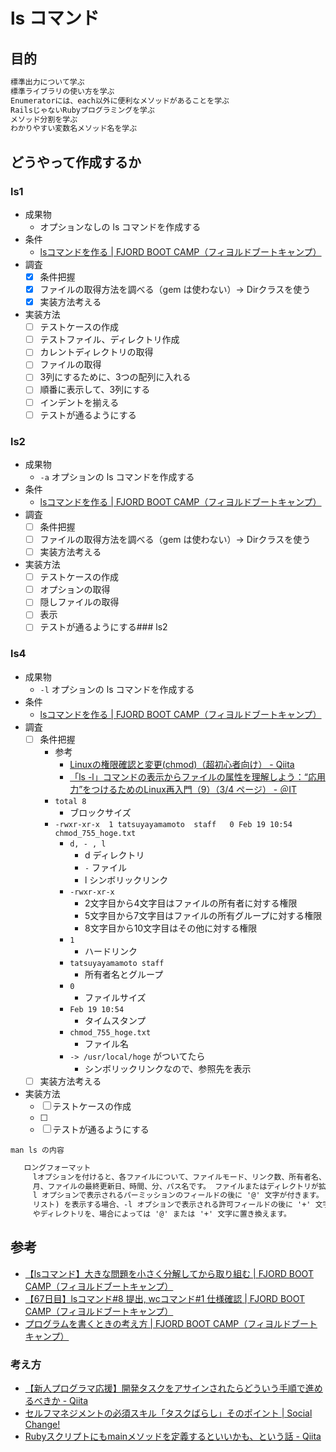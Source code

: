 # ls コマンド

## 目的

```ruby
標準出力について学ぶ
標準ライブラリの使い方を学ぶ
Enumeratorには、each以外に便利なメソッドがあることを学ぶ
RailsじゃないRubyプログラミングを学ぶ
メソッド分割を学ぶ
わかりやすい変数名メソッド名を学ぶ
```

## どうやって作成するか

### ls1

- 成果物
  - オプションなしの ls コマンドを作成する
- 条件
  - [lsコマンドを作る | FJORD BOOT CAMP（フィヨルドブートキャンプ）](https://bootcamp.fjord.jp/pages/ls-command#requirements)
- 調査
  - [x] 条件把握
  - [x] ファイルの取得方法を調べる（gem は使わない）→ Dirクラスを使う
  - [x] 実装方法考える
- 実装方法
  - [ ] テストケースの作成
  - [ ] テストファイル、ディレクトリ作成
  - [ ] カレントディレクトリの取得
  - [ ] ファイルの取得
  - [ ] 3列にするために、3つの配列に入れる
  - [ ] 順番に表示して、3列にする
  - [ ] インデントを揃える
  - [ ] テストが通るようにする

### ls2

- 成果物
  - `-a` オプションの ls コマンドを作成する
- 条件
  - [lsコマンドを作る | FJORD BOOT CAMP（フィヨルドブートキャンプ）](https://bootcamp.fjord.jp/pages/ls-command#requirements)
- 調査
  - [ ] 条件把握
  - [ ] ファイルの取得方法を調べる（gem は使わない）→ Dirクラスを使う
  - [ ] 実装方法考える
- 実装方法
  - [ ] テストケースの作成
  - [ ] オプションの取得
  - [ ] 隠しファイルの取得
  - [ ] 表示
  - [ ] テストが通るようにする### ls2

### ls4

- 成果物
  - `-l` オプションの ls コマンドを作成する
- 条件
  - [lsコマンドを作る | FJORD BOOT CAMP（フィヨルドブートキャンプ）](https://bootcamp.fjord.jp/pages/ls-command#requirements)
- 調査
  - [ ] 条件把握
    - 参考
      - [Linuxの権限確認と変更(chmod)（超初心者向け） - Qiita](https://qiita.com/shisama/items/5f4c4fa768642aad9e06#%E3%83%91%E3%83%BC%E3%83%9F%E3%83%83%E3%82%B7%E3%83%A7%E3%83%B3%E3%81%AE%E8%AA%AD%E3%81%BF%E6%96%B9)
      - [「ls -l」コマンドの表示からファイルの属性を理解しよう：“応用力”をつけるためのLinux再入門（9）（3/4 ページ） - ＠IT](https://atmarkit.itmedia.co.jp/ait/articles/1605/18/news015_3.html)
    - `total 8`
      - ブロックサイズ
    - `-rwxr-xr-x  1 tatsuyayamamoto  staff   0 Feb 19 10:54 chmod_755_hoge.txt`
      - `d, - , l`
        - d ディレクトリ
        - `-` ファイル
        - l シンボリックリンク
      - `-rwxr-xr-x`
        - 2文字目から4文字目はファイルの所有者に対する権限
        - 5文字目から7文字目はファイルの所有グループに対する権限
        - 8文字目から10文字目はその他に対する権限
      - `1`
        - ハードリンク
      - `tatsuyayamamoto staff`
        - 所有者名とグループ
      - `0`
        - ファイルサイズ
      - `Feb 19 10:54`
        - タイムスタンプ
      - `chmod_755_hoge.txt`
        - ファイル名
      - `-> /usr/local/hoge` がついてたら
        - シンボリックリンクなので、参照先を表示
  - [ ] 実装方法考える
- 実装方法
  - [ ] テストケースの作成
  - [ ]
  - [ ] テストが通るようにする

`man ls の内容`

```txt
   ロングフォーマット
     lオプションを付けると、各ファイルについて、ファイルモード、リンク数、所有者名、グループ名、ファイルのバイト数、略号、ファイルサイズ、ファイルサイズ、ファイルサイズを表示します。
     月、ファイルの最終更新日、時間、分、パス名です。 ファイルまたはディレクトリが拡張属性を持っている場合、そのファイルまたはディレクトリの
     l オプションで表示されるパーミッションのフィールドの後に '@' 文字が付きます。 それ以外の場合、ファイルまたはディレクトリが拡張セキュリティ情報（アクセス制御など）を持っている場合、-lオプションで表示されるパーミッション・フィールドの後に'@'文字が表示されます。
     リスト) を表示する場合、-l オプションで表示される許可フィールドの後に '+' 文字が付きます。 % オプションを指定すると、データなしのファイルの許可フィールドの後に '%' 文字が表示されます。
     やディレクトリを、場合によっては '@' または '+' 文字に置き換えます。
```

## 参考

- [【lsコマンド】大きな問題を小さく分解してから取り組む | FJORD BOOT CAMP（フィヨルドブートキャンプ）](https://bootcamp.fjord.jp/pages/279)
- [【67日目】lsコマンド#8 提出, wcコマンド#1 仕様確認 | FJORD BOOT CAMP（フィヨルドブートキャンプ）](https://bootcamp.fjord.jp/reports/17617)
- [プログラムを書くときの考え方 | FJORD BOOT CAMP（フィヨルドブートキャンプ）](https://bootcamp.fjord.jp/pages/147)

### 考え方

- [【新人プログラマ応援】開発タスクをアサインされたらどういう手順で進めるべきか - Qiita](https://qiita.com/jnchito/items/017487cd882091494298)
- [セルフマネジメントの必須スキル「タスクばらし」そのポイント | Social Change!](https://kuranuki.sonicgarden.jp/2016/07/task-break.html)
- [Rubyスクリプトにもmainメソッドを定義するといいかも、という話 - Qiita](https://qiita.com/jnchito/items/4b4cae54170cc2f4377e)

